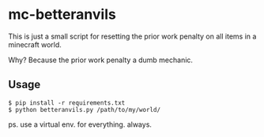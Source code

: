 # mc-betteranvils

This is just a small script for resetting the prior work penalty on all items in a minecraft world.

Why? Because the prior work penalty a dumb mechanic.

## Usage
```shell
$ pip install -r requirements.txt
$ python betteranvils.py /path/to/my/world/
```

ps. use a virtual env. for everything. always.
